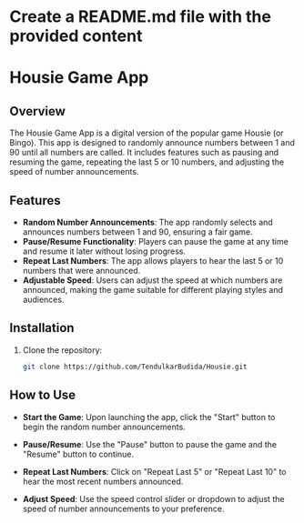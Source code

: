 # Create a README.md file with the provided content

# Housie Game App

## Overview
The Housie Game App is a digital version of the popular game Housie (or Bingo). This app is designed to randomly announce numbers between 1 and 90 until all numbers are called. It includes features such as pausing and resuming the game, repeating the last 5 or 10 numbers, and adjusting the speed of number announcements.

## Features
- **Random Number Announcements**: The app randomly selects and announces numbers between 1 and 90, ensuring a fair game.
- **Pause/Resume Functionality**: Players can pause the game at any time and resume it later without losing progress.
- **Repeat Last Numbers**: The app allows players to hear the last 5 or 10 numbers that were announced.
- **Adjustable Speed**: Users can adjust the speed at which numbers are announced, making the game suitable for different playing styles and audiences.

## Installation

1. Clone the repository:
   ```bash
   git clone https://github.com/TendulkarBudida/Housie.git

## How to Use
- **Start the Game**: Upon launching the app, click the "Start" button to begin the random number announcements.

- **Pause/Resume**: Use the "Pause" button to pause the game and the "Resume" button to continue.

- **Repeat Last Numbers**: Click on "Repeat Last 5" or "Repeat Last 10" to hear the most recent numbers announced.

- **Adjust Speed**: Use the speed control slider or dropdown to adjust the speed of number announcements to your preference.

